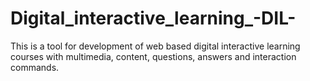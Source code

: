 # Digital_interactive_learning_-DIL-
This is a tool for development of web based digital interactive learning courses with multimedia, content, questions, answers and interaction commands.
